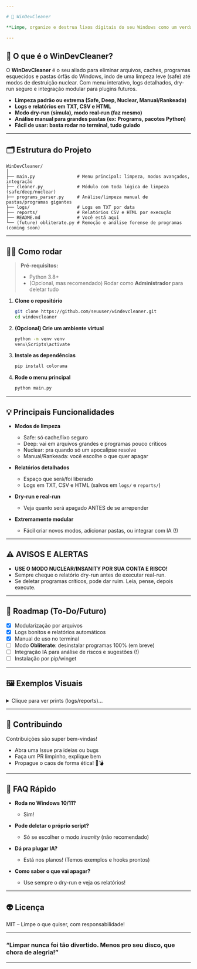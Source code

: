 ```yaml
---

# 🧹 WinDevCleaner

**Limpe, organize e destrua lixos digitais do seu Windows como um verdadeiro dev raiz. Modular, seguro, visual e com opções para quem gosta de viver perigosamente.**

---
```


## 🚀 O que é o WinDevCleaner?

O **WinDevCleaner** é o seu aliado para eliminar arquivos, caches, programas esquecidos e pastas órfãs do Windows, indo de uma limpeza leve (safe) até modos de destruição nuclear. Com menu interativo, logs detalhados, dry-run seguro e integração modular para plugins futuros.

- **Limpeza padrão ou extrema (Safe, Deep, Nuclear, Manual/Rankeada)**
- **Logs e relatórios em TXT, CSV e HTML**
- **Modo dry-run (simula), modo real-run (faz mesmo)**
- **Análise manual para grandes pastas (ex: Programs, pacotes Python)**
- **Fácil de usar: basta rodar no terminal, tudo guiado**

---

## 🗂️ Estrutura do Projeto

```plaintext
WinDevCleaner/
│
├── main.py                # Menu principal: limpeza, modos avançados, integração
├── cleaner.py             # Módulo com toda lógica de limpeza (safe/deep/nuclear)
├── programs_parser.py     # Análise/limpeza manual de pastas/programas gigantes
├── logs/                  # Logs em TXT por data
├── reports/               # Relatórios CSV e HTML por execução
├── README.md              # Você está aqui
└── (future) obliterate.py # Remoção e análise forense de programas (coming soon)
````

---

## 👨‍💻 Como rodar

> **Pré-requisitos:**
>
> * Python 3.8+
> * (Opcional, mas recomendado) Rodar como **Administrador** para deletar tudo

1. **Clone o repositório**

   ```sh
   git clone https://github.com/seuuser/windevcleaner.git
   cd windevcleaner
   ```

2. **(Opcional) Crie um ambiente virtual**

   ```sh
   python -m venv venv
   venv\Scripts\activate
   ```

3. **Instale as dependências**

   ```sh
   pip install colorama
   ```

4. **Rode o menu principal**

   ```sh
   python main.py
   ```

---

## 💡 Principais Funcionalidades

* **Modos de limpeza**

  * Safe: só cache/lixo seguro
  * Deep: vai em arquivos grandes e programas pouco críticos
  * Nuclear: pra quando só um apocalipse resolve
  * Manual/Rankeada: você escolhe o que quer apagar

* **Relatórios detalhados**

  * Espaço que será/foi liberado
  * Logs em TXT, CSV e HTML (salvos em `logs/` e `reports/`)

* **Dry-run e real-run**

  * Veja quanto será apagado ANTES de se arrepender

* **Extremamente modular**

  * Fácil criar novos modos, adicionar pastas, ou integrar com IA (!)

---

## ⚠️ AVISOS E ALERTAS

* **USE O MODO NUCLEAR/INSANITY POR SUA CONTA E RISCO!**
* Sempre cheque o relatório dry-run antes de executar real-run.
* Se deletar programas críticos, pode dar ruim. Leia, pense, depois execute.

---

## 📝 Roadmap (To-Do/Futuro)

* [x] Modularização por arquivos
* [x] Logs bonitos e relatórios automáticos
* [x] Manual de uso no terminal
* [ ] Modo **Obliterate**: desinstalar programas 100% (em breve)
* [ ] Integração IA para análise de riscos e sugestões (!)
* [ ] Instalação por pip/winget

---

## 🖼️ Exemplos Visuais

<details>
<summary>Clique para ver prints (logs/reports)...</summary>

![print-report-html](docs/imagens/exemplo-report.png)
![print-csv](docs/imagens/exemplo-csv.png)

</details>

---

## 🤝 Contribuindo

Contribuições são super bem-vindas!

* Abra uma Issue pra ideias ou bugs
* Faça um PR limpinho, explique bem
* Propague o caos de forma ética! 🧹💣

---

## 🦾 FAQ Rápido

* **Roda no Windows 10/11?**

  * Sim!
* **Pode deletar o próprio script?**

  * Só se escolher o modo *insanity* (não recomendado)
* **Dá pra plugar IA?**

  * Está nos planos! (Temos exemplos e hooks prontos)
* **Como saber o que vai apagar?**

  * Use sempre o dry-run e veja os relatórios!

---

## 👽 Licença

MIT – Limpe o que quiser, com responsabilidade!

---

### “Limpar nunca foi tão divertido. Menos pro seu disco, que chora de alegria!”

---

